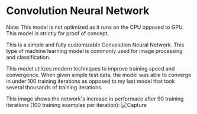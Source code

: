# Convolution Neural Network

Note: This model is not optimized as it runs on the CPU opposed to GPU. This model is strictly for proof of concept.

This is a simple and fully customizable Convolution Neural Network. This type of machine learning model is commonly used for image processing and classification. 

This model utilizes modern techniques to improve training speed and convergence. When given simple test data, the model was able to converge in under 100 training iterations as opposed to my last model that took several thousands of training iterations.

This image shows the network's increase in performace after 90 training iterations (100 training examples per iteration):
![Capture](https://github.com/calebeallen/Convolution-Neural-Network/assets/147087056/173d836e-7dda-4c4f-a371-052ccca82371)
